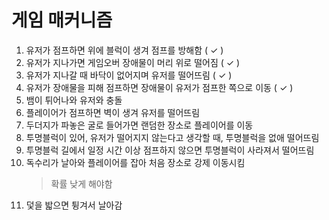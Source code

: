 # 게임 매커니즘
1. 유저가 점프하면 위에 블럭이 생겨 점프를 방해함 ( ✓ )
2. 유저가 지나가면 게임오버 장애물이 머리 위로 떨어짐 ( ✓ )
3. 유저가 지나갈 때 바닥이 없어지며 유저를 떨어뜨림 ( ✓ ) 
4. 유저가 장애물을 피해 점프하면 장애물이 유저가 점프한 쪽으로 이동 ( ✓ )
5. 뱀이 튀어나와 유저와 충돌
6. 플레이어가 점프하면 벽이 생겨 유저를 떨어뜨림
7. 두더지가 파놓은 굴로 들어가면 랜덤한 장소로 플레이어를 이동
8. 투명블럭이 있어, 유저가 떨어지지 않는다고 생각할 때, 투명블럭을 없애 떨어뜨림
9. 투명블럭 길에서 일정 시간 이상 점프하지 않으면 투명블럭이 사라져서 떨어뜨림
10. 독수리가 날아와 플레이어를 잡아 처음 장소로 강제 이동시킴
    > 확률 낮게 해야함
12. 덫을 밟으면 튕겨서 날아감
